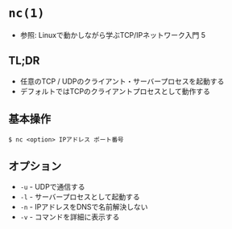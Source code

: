# `nc(1)`
- 参照: Linuxで動かしながら学ぶTCP/IPネットワーク入門 5

## TL;DR
- 任意のTCP / UDPのクライアント・サーバープロセスを起動する
- デフォルトではTCPのクライアントプロセスとして動作する

## 基本操作
```
$ nc <option> IPアドレス ポート番号
```

## オプション
- `-u` - UDPで通信する
- `-l` - サーバープロセスとして起動する
- `-n` - IPアドレスをDNSで名前解決しない
- `-v` - コマンドを詳細に表示する
